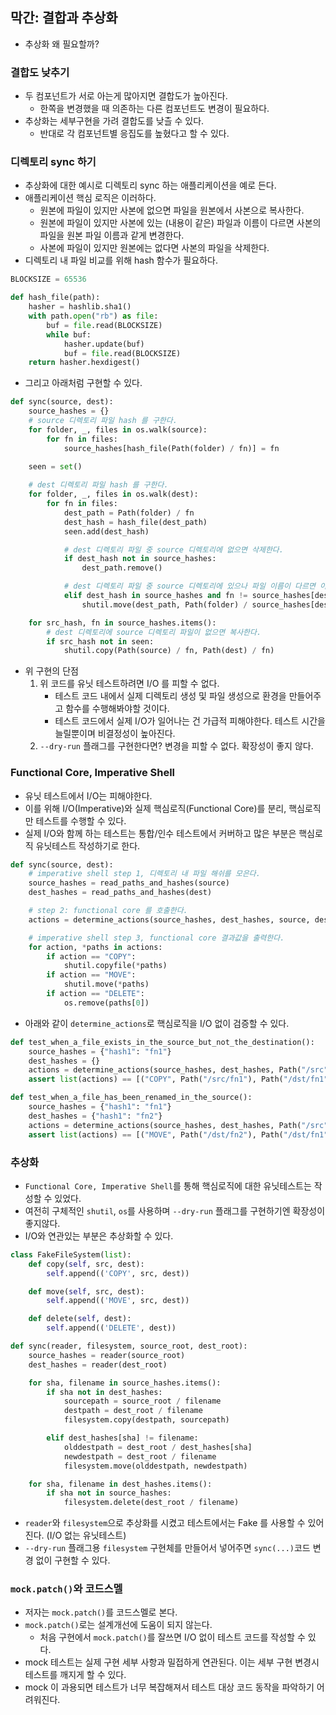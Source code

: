 ## 막간: 결합과 추상화
- 추상화 왜 필요할까?

### 결합도 낮추기
- 두 컴포넌트가 서로 아는게 많아지면 결합도가 높아진다.
  - 한쪽을 변경했을 때 의존하는 다른 컴포넌트도 변경이 필요하다.
- 추상화는 세부구현을 가려 결합도를 낮츨 수 있다.
  - 반대로 각 컴포넌트별 응집도를 높혔다고 할 수 있다.

### 디렉토리 sync 하기
- 추상화에 대한 예시로 디렉토리 sync 하는 애플리케이션을 예로 든다.
- 애플리케이션 핵심 로직은 이러하다.
  - 원본에 파일이 있지만 사본에 없으면 파일을 원본에서 사본으로 복사한다.
  - 원본에 파일이 있지만 사본에 있는 (내용이 같은) 파일과 이름이 다르면 사본의 파일을 원본 파일 이름과 같게 변경한다.
  - 사본에 파일이 있지만 원본에는 없다면 사본의 파일을 삭제한다.
- 디렉토리 내 파일 비교를 위해 hash 함수가 필요하다.

```python
BLOCKSIZE = 65536

def hash_file(path):
    hasher = hashlib.sha1()
    with path.open("rb") as file:
        buf = file.read(BLOCKSIZE)
        while buf:
            hasher.update(buf)
            buf = file.read(BLOCKSIZE)
    return hasher.hexdigest()
```

- 그리고 아래처럼 구현할 수 있다.

```python
def sync(source, dest):
    source_hashes = {}
    # source 디렉토리 파일 hash 를 구한다.
    for folder, _, files in os.walk(source):
        for fn in files:
            source_hashes[hash_file(Path(folder) / fn)] = fn

    seen = set()
    
    # dest 디렉토리 파일 hash 를 구한다.
    for folder, _, files in os.walk(dest):
        for fn in files:
            dest_path = Path(folder) / fn
            dest_hash = hash_file(dest_path)
            seen.add(dest_hash)

            # dest 디렉토리 파일 중 source 디렉토리에 없으면 삭제한다.
            if dest_hash not in source_hashes:
                dest_path.remove()

            # dest 디렉토리 파일 중 source 디렉토리에 있으나 파일 이름이 다르면 이름을 source 디렉토리 파일과 같게 만든다.
            elif dest_hash in source_hashes and fn != source_hashes[dest_hash]:
                shutil.move(dest_path, Path(folder) / source_hashes[dest_hash])

    for src_hash, fn in source_hashes.items():
        # dest 디렉토리에 source 디렉토리 파일이 없으면 복사한다. 
        if src_hash not in seen: 
            shutil.copy(Path(source) / fn, Path(dest) / fn)
```

- 위 구현의 단점
  1. 위 코드를 유닛 테스트하려면 I/O 를 피할 수 없다.
     - 테스트 코드 내에서 실제 디렉토리 생성 및 파일 생성으로 환경을 만들어주고 함수를 수행해봐야할 것이다.
     - 테스트 코드에서 실제 I/O가 일어나는 건 가급적 피해야한다. 테스트 시간을 늘릴뿐이며 비결정성이 높아진다.
  2. `--dry-run` 플래그를 구현한다면? 변경을 피할 수 없다. 확장성이 좋지 않다.

### Functional Core, Imperative Shell
- 유닛 테스트에서 I/O는 피해야한다.
- 이를 위해 I/O(Imperative)와 실제 핵심로직(Functional Core)를 분리, 핵심로직만 테스트를 수행할 수 있다.
- 실제 I/O와 함께 하는 테스트는 통합/인수 테스트에서 커버하고 많은 부분은 핵심로직 유닛테스트 작성하기로 한다.

```python
def sync(source, dest):
    # imperative shell step 1, 디렉토리 내 파일 해쉬를 모은다.
    source_hashes = read_paths_and_hashes(source)
    dest_hashes = read_paths_and_hashes(dest)

    # step 2: functional core 를 호출한다.
    actions = determine_actions(source_hashes, dest_hashes, source, dest)

    # imperative shell step 3, functional core 결과값을 출력한다.
    for action, *paths in actions:
        if action == "COPY":
            shutil.copyfile(*paths)
        if action == "MOVE":
            shutil.move(*paths)
        if action == "DELETE":
            os.remove(paths[0])
```

- 아래와 같이 `determine_actions`로 핵심로직을 I/O 없이 검증할 수 있다.

```python
def test_when_a_file_exists_in_the_source_but_not_the_destination():
    source_hashes = {"hash1": "fn1"}
    dest_hashes = {}
    actions = determine_actions(source_hashes, dest_hashes, Path("/src"), Path("/dst"))
    assert list(actions) == [("COPY", Path("/src/fn1"), Path("/dst/fn1"))]

def test_when_a_file_has_been_renamed_in_the_source():
    source_hashes = {"hash1": "fn1"}
    dest_hashes = {"hash1": "fn2"}
    actions = determine_actions(source_hashes, dest_hashes, Path("/src"), Path("/dst"))
    assert list(actions) == [("MOVE", Path("/dst/fn2"), Path("/dst/fn1"))]
```

### 추상화
- `Functional Core, Imperative Shell`를 통해 핵심로직에 대한 유닛테스트는 작성할 수 있었다.
- 여전히 구체적인 `shutil`, `os`를 사용하며 `--dry-run` 플래그를 구현하기엔 확장성이 좋지않다.
- I/O와 연관있는 부분은 추상화할 수 있다.

```python
class FakeFileSystem(list):
    def copy(self, src, dest):
        self.append(('COPY', src, dest))

    def move(self, src, dest):
        self.append(('MOVE', src, dest))

    def delete(self, dest):
        self.append(('DELETE', dest))

def sync(reader, filesystem, source_root, dest_root):
    source_hashes = reader(source_root)
    dest_hashes = reader(dest_root)

    for sha, filename in source_hashes.items():
        if sha not in dest_hashes:
            sourcepath = source_root / filename
            destpath = dest_root / filename
            filesystem.copy(destpath, sourcepath)

        elif dest_hashes[sha] != filename:
            olddestpath = dest_root / dest_hashes[sha]
            newdestpath = dest_root / filename
            filesystem.move(olddestpath, newdestpath)

    for sha, filename in dest_hashes.items():
        if sha not in source_hashes:
            filesystem.delete(dest_root / filename)
```

- `reader`와 `filesystem`으로 추상화를 시켰고 테스트에서는 Fake 를 사용할 수 있어진다. (I/O 없는 유닛테스트)
- `--dry-run` 플래그용 `filesystem` 구현체를 만들어서 넣어주면 `sync(...)`코드 변경 없이 구현할 수 있다.

### `mock.patch()`와 코드스멜
- 저자는 `mock.patch()`를 코드스멜로 본다.
- `mock.patch()`로는 설계개선에 도움이 되지 않는다.
  - 처음 구현에서 `mock.patch()`를 잘쓰면 I/O 없이 테스트 코드를 작성할 수 있다.
- mock 테스트는 실제 구현 세부 사항과 밀접하게 연관된다. 이는 세부 구현 변경시 테스트를 깨지게 할 수 있다.
- mock 이 과용되면 테스트가 너무 복잡해져서 테스트 대상 코드 동작을 파악하기 어려워진다.
